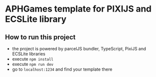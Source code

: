 # APHGames template for PIXIJS and ECSLite library

## How to run this project
- the project is powered by parcelJS bundler, TypeScript, PixiJS and ECSLite libraries
- execute `npm install`
- execute `npm run dev`
- go to `localhost:1234` and find your template there
